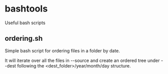 bashtools
=========

Useful bash scripts

ordering.sh
-----------

Simple bash script for ordering files in a folder by date. 

It will iterate over all the files in --source and create an ordered
tree under --dest following the <dest_folder>/year/month/day structure.

